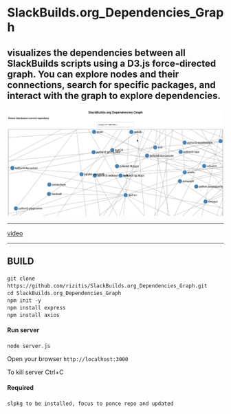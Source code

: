 # SlackBuilds.org_Dependencies_Graph
visualizes the dependencies between all SlackBuilds scripts using a D3.js force-directed graph. You can explore nodes and their connections, search for specific packages, and interact with the graph to explore dependencies.
---

![image](./image.png)

--- 

[video](https://www.youtube.com/watch?v=Qvsoa1hI_Z8)

---

## BUILD 

`git clone https://github.com/rizitis/SlackBuilds.org_Dependencies_Graph.git` <br>
`cd SlackBuilds.org_Dependencies_Graph` <br>
`npm init -y` <br>
`npm install express` <br>
`npm install axios`<br>

#### Run server
`node server.js`<br>

Open your browser `http://localhost:3000` <br>

To kill server Ctrl+C 

#### Required
`slpkg to be installed, focus to ponce repo and updated`



